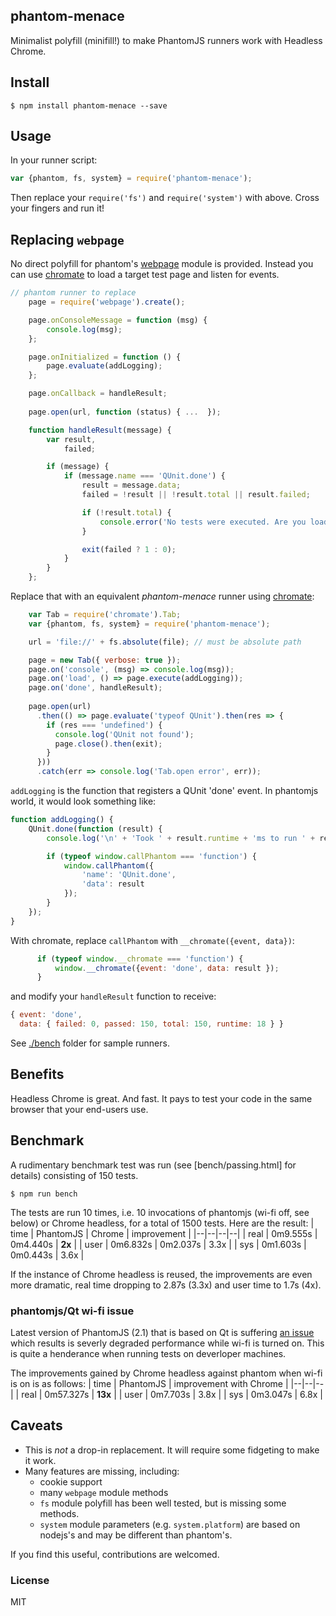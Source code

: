 ## phantom-menace

Minimalist polyfill (minifill!) to make PhantomJS runners work with Headless Chrome.

## Install
```shell
$ npm install phantom-menace --save
```
## Usage
In your runner script:

```js
var {phantom, fs, system} = require('phantom-menace');
```
Then replace your `require('fs')` and `require('system')` with above. Cross your fingers and run it!

## Replacing `webpage`

No direct polyfill for phantom's [webpage](http://phantomjs.org/api/webpage/) module is provided. Instead you can use [chromate](https://github.com/moos/chromate) to load a target test page and listen for events.

```js
// phantom runner to replace
    page = require('webpage').create();

    page.onConsoleMessage = function (msg) {
        console.log(msg);
    };

    page.onInitialized = function () {
        page.evaluate(addLogging);
    };

    page.onCallback = handleResult;
    
    page.open(url, function (status) { ...  });

    function handleResult(message) {
        var result,
            failed;

        if (message) {
            if (message.name === 'QUnit.done') {
                result = message.data;
                failed = !result || !result.total || result.failed;

                if (!result.total) {
                    console.error('No tests were executed. Are you loading tests asynchronously?');
                }

                exit(failed ? 1 : 0);
            }
        }
    };

```
Replace that with an equivalent _phantom-menace_ runner using [chromate](https://github.com/moos/chromate):
```js
    var Tab = require('chromate').Tab;
    var {phantom, fs, system} = require('phantom-menace');

    url = 'file://' + fs.absolute(file); // must be absolute path

    page = new Tab({ verbose: true });
    page.on('console', (msg) => console.log(msg));
    page.on('load', () => page.execute(addLogging));
    page.on('done', handleResult);
    
    page.open(url)
      .then(() => page.evaluate('typeof QUnit').then(res => {
        if (res === 'undefined') {
          console.log('QUnit not found');
          page.close().then(exit);
        }
      }))
      .catch(err => console.log('Tab.open error', err));
```

`addLogging` is the function that registers a QUnit 'done' event.  In 
phantomjs world, it would look something like:

```js
function addLogging() {
    QUnit.done(function (result) {
        console.log('\n' + 'Took ' + result.runtime + 'ms to run ' + result.total + ' tests. ' + result.passed + ' passed, ' + result.failed + ' failed.');

        if (typeof window.callPhantom === 'function') {
            window.callPhantom({
                'name': 'QUnit.done',
                'data': result
            });
        }
    });
}
```

With chromate, replace `callPhantom` with `__chromate({event, data})`:
```js
      if (typeof window.__chromate === 'function') {
          window.__chromate({event: 'done', data: result });
      }
```
and modify your `handleResult` function to receive: 
```js
{ event: 'done',
  data: { failed: 0, passed: 150, total: 150, runtime: 18 } }
```
See [./bench](./bench) folder for sample runners.

## Benefits
Headless Chrome is great.  And fast.  It pays to test your code in the same browser that your end-users use.

## Benchmark

A rudimentary benchmark test was run (see [bench/passing.html] for details)
consisting of 150 tests.

```shell
$ npm run bench
```

The tests are run 10 times, i.e. 10 invocations of phantomjs (wi-fi off, see below) or Chrome headless, for a total of 1500 tests.  Here are the result:
| time | PhantomJS | Chrome | improvement |
|--|--|--|--|
| real | 0m9.555s | 0m4.440s | **2x** |
| user | 0m6.832s | 0m2.037s | 3.3x |
| sys  | 0m1.603s | 0m0.443s | 3.6x |

If the instance of Chrome headless is reused, the improvements are even more dramatic, real time dropping to 2.87s (3.3x) and user time to 1.7s (4x).

### phantomjs/Qt wi-fi issue
Latest version of PhantomJS (2.1) that is based on Qt is suffering [an issue](https://github.com/ariya/phantomjs/issues/14296) which results is severly degraded performance while wi-fi is turned on.  This is quite a henderance when running tests on deverloper machines.

The improvements gained by Chrome headless against phantom when wi-fi is on is as follows:
| time | PhantomJS | improvement with Chrome |
|--|--|--|
| real | 0m57.327s | **13x** |
| user | 0m7.703s | 3.8x |
| sys | 0m3.047s | 6.8x |



## Caveats

- This is *not* a drop-in replacement.  It will require some fidgeting to make it work.
- Many features are missing, including:
  - cookie support
  - many `webpage` module methods
  - `fs` module polyfill has been well tested, but is missing some methods.
  - `system` module parameters (e.g. `system.platform`) are based on nodejs's
   and may be different than phantom's.
  
If you find this useful, contributions are welcomed.

### License

MIT
